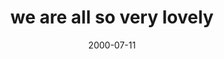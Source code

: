 ---
layout: base.njk
title : 'we are all so very lovely' 
view_title : 'we are all so very lovely' 
year : '2000' 
date : '2000-07-11' 
img_file : '/drawing/verylovely.png' 
html_file : 'verylovely' 
next_html : 'screwdriver.html' 
year_order : '463' 
permalink : "title/{{html_file}}.html"
---